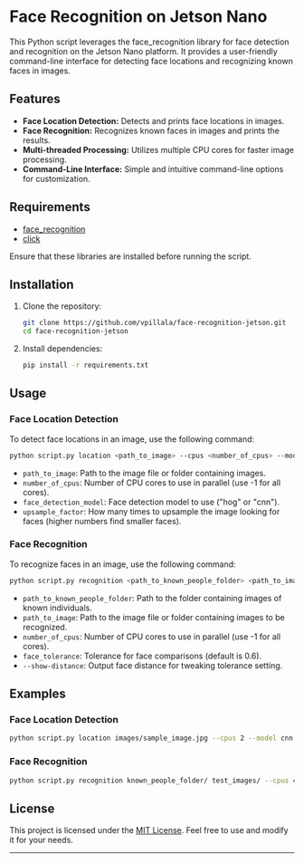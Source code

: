 # Face Recognition on Jetson Nano

This Python script leverages the face_recognition library for face detection and recognition on the Jetson Nano platform. It provides a user-friendly command-line interface for detecting face locations and recognizing known faces in images.

## Features

- **Face Location Detection:** Detects and prints face locations in images.
- **Face Recognition:** Recognizes known faces in images and prints the results.
- **Multi-threaded Processing:** Utilizes multiple CPU cores for faster image processing.
- **Command-Line Interface:** Simple and intuitive command-line options for customization.

## Requirements

- [face_recognition](https://github.com/ageitgey/face_recognition)
- [click](https://click.palletsprojects.com/)

Ensure that these libraries are installed before running the script.

## Installation

1. Clone the repository:

    ```bash
    git clone https://github.com/vpillala/face-recognition-jetson.git
    cd face-recognition-jetson
    ```

2. Install dependencies:

    ```bash
    pip install -r requirements.txt
    ```

## Usage

### Face Location Detection

To detect face locations in an image, use the following command:

```bash
python script.py location <path_to_image> --cpus <number_of_cpus> --model <face_detection_model> --upsample <upsample_factor>
```

- `path_to_image`: Path to the image file or folder containing images.
- `number_of_cpus`: Number of CPU cores to use in parallel (use -1 for all cores).
- `face_detection_model`: Face detection model to use ("hog" or "cnn").
- `upsample_factor`: How many times to upsample the image looking for faces (higher numbers find smaller faces).

### Face Recognition

To recognize faces in an image, use the following command:

```bash
python script.py recognition <path_to_known_people_folder> <path_to_image> --cpus <number_of_cpus> --tolerance <face_tolerance> --show-distance
```

- `path_to_known_people_folder`: Path to the folder containing images of known individuals.
- `path_to_image`: Path to the image file or folder containing images to be recognized.
- `number_of_cpus`: Number of CPU cores to use in parallel (use -1 for all cores).
- `face_tolerance`: Tolerance for face comparisons (default is 0.6).
- `--show-distance`: Output face distance for tweaking tolerance setting.

## Examples

### Face Location Detection

```bash
python script.py location images/sample_image.jpg --cpus 2 --model cnn --upsample 1
```

### Face Recognition

```bash
python script.py recognition known_people_folder/ test_images/ --cpus 4 --tolerance 0.5 --show-distance
```

## License

This project is licensed under the [MIT License](LICENSE). Feel free to use and modify it for your needs.

---

